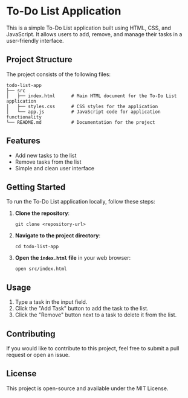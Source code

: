 # To-Do List Application

This is a simple To-Do List application built using HTML, CSS, and JavaScript. It allows users to add, remove, and manage their tasks in a user-friendly interface.

## Project Structure

The project consists of the following files:

```
todo-list-app
├── src
│   ├── index.html      # Main HTML document for the To-Do List application
│   ├── styles.css      # CSS styles for the application
│   └── app.js          # JavaScript code for application functionality
└── README.md           # Documentation for the project
```

## Features

- Add new tasks to the list
- Remove tasks from the list
- Simple and clean user interface

## Getting Started

To run the To-Do List application locally, follow these steps:

1. **Clone the repository**:
   ```
   git clone <repository-url>
   ```

2. **Navigate to the project directory**:
   ```
   cd todo-list-app
   ```

3. **Open the `index.html` file** in your web browser:
   ```
   open src/index.html
   ```

## Usage

1. Type a task in the input field.
2. Click the "Add Task" button to add the task to the list.
3. Click the "Remove" button next to a task to delete it from the list.

## Contributing

If you would like to contribute to this project, feel free to submit a pull request or open an issue.

## License

This project is open-source and available under the MIT License.